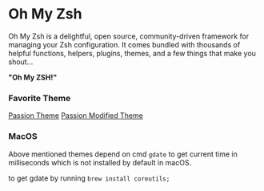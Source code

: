 # Oh My Zsh

Oh My Zsh is a delightful, open source, community-driven framework for managing your Zsh configuration. It comes bundled with thousands of helpful functions, helpers, plugins, themes, and a few things that make you shout...

**"Oh My ZSH!"**

### Favorite Theme

[Passion Theme](https://github.com/ChesterYue/ohmyzsh-theme-passion)
[Passion Modified Theme](passion-modified.zsh-theme)

### MacOS

Above mentioned themes depend on cmd `gdate` to get current time in milliseconds which is not installed by default in macOS.

to get gdate by running `brew install coreutils;`